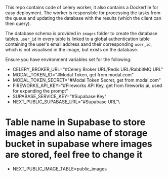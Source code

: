This repo contains code of celery worker, it also contains a Dockerfile for easy deployment.
The worker is responsible for processing the tasks from the queue and updating the database with the results (which the client can then query).

The database schema is provided in `images` folder to create the database tables. `user_id` in every table is linked to a global authentication table containing the user's email address aand their corresponding `user_id`, which is not visualised in the image, but exists on the database.

Ensure you have environment variables set for the following:

 - CELERY_BROKER_URL="#Celery Broker URL/Redis URL/RabbitMQ URL"
 - MODAL_TOKEN_ID="#Modal Token, get from modal.com"
 - MODAL_TOKEN_SECRET="#Modal Token Secret, get from modal.com"
 - FIREWORKS_API_KEY="#Fireworks API Key, get from fireworks.ai, used for expanding the prompt"
 - SUPABASE_SERVICE_KEY="#Supabase Key"
 - NEXT_PUBLIC_SUPABASE_URL="#Supabase URL"\
 # Table name in Supabase to store images and also name of storage bucket in supabase where images are stored, feel free to change it
 - NEXT_PUBLIC_IMAGE_TABLE=public_images
